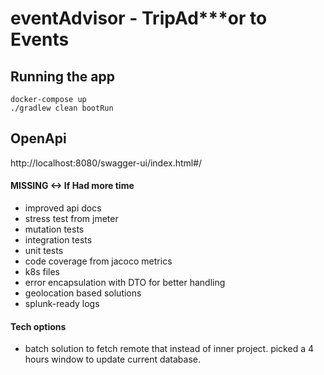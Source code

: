 # eventAdvisor - TripAd***or to Events

## Running the app

```shell
docker-compose up
./gradlew clean bootRun
```

## OpenApi
http://localhost:8080/swagger-ui/index.html#/

#### MISSING <-> If Had more time

* improved api docs
* stress test from jmeter
* mutation tests
* integration tests
* unit tests
* code coverage from jacoco metrics
* k8s files
* error encapsulation with DTO for better handling
* geolocation based solutions
* splunk-ready logs

#### Tech options

* batch solution to fetch remote that instead of inner project. picked a 4 hours window to update current database.
